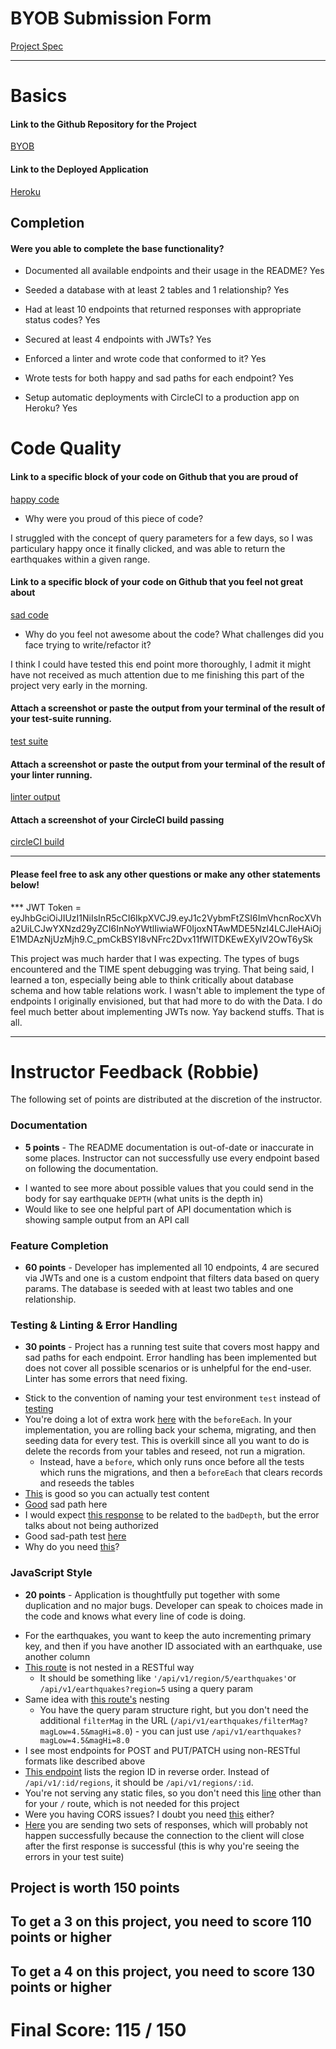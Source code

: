 # BYOB Submission Form

[Project Spec](http://frontend.turing.io/projects/build-your-own-backend.html)

------

# Basics

#### Link to the Github Repository for the Project
[BYOB](https://github.com/jbevis/build-your-own-backend)

#### Link to the Deployed Application
[Heroku](https://jb-byob.herokuapp.com/api/v1/regions)


## Completion

#### Were you able to complete the base functionality?

* Documented all available endpoints and their usage in the README?
Yes

* Seeded a database with at least 2 tables and 1 relationship?
Yes

* Had at least 10 endpoints that returned responses with appropriate status codes?
Yes

* Secured at least 4 endpoints with JWTs?
Yes

* Enforced a linter and wrote code that conformed to it?
Yes

* Wrote tests for both happy and sad paths for each endpoint?
Yes

* Setup automatic deployments with CircleCI to a production app on Heroku?
Yes

# Code Quality

#### Link to a specific block of your code on Github that you are proud of
[happy code](https://github.com/jbevis/build-your-own-backend/blob/master/server.js#L127-L145)

* Why were you proud of this piece of code?

I struggled with the concept of query parameters for a few days, so I was particulary happy once it finally clicked, and was able to return the earthquakes within a given range. 

#### Link to a specific block of your code on Github that you feel not great about
[sad code](https://github.com/jbevis/build-your-own-backend/blob/master/test/routes.spec.js#L435-L463)

* Why do you feel not awesome about the code? What challenges did you face trying to write/refactor it?

I think I could have tested this end point more thoroughly, I admit it might have not received as much attention due to me finishing this part of the project very early in the morning.

#### Attach a screenshot or paste the output from your terminal of the result of your test-suite running.

[test suite](http://recordit.co/lCzgydddgU)

#### Attach a screenshot or paste the output from your terminal of the result of your linter running.

[linter output](http://imgur.com/a/cRFgR)

#### Attach a screenshot of your CircleCI build passing

[circleCI build](http://imgur.com/a/dBmyv)

-----

#### Please feel free to ask any other questions or make any other statements below!

*** JWT Token = eyJhbGciOiJIUzI1NiIsInR5cCI6IkpXVCJ9.eyJ1c2VybmFtZSI6ImVhcnRocXVha2UiLCJwYXNzd29yZCI6InNoYWtlIiwiaWF0IjoxNTAwMDE5NzI4LCJleHAiOjE1MDAzNjUzMjh9.C_pmCkBSYI8vNFrc2Dvx11fWlTDKEwEXyIV2OwT6ySk

This project was much harder that I was expecting. The types of bugs encountered and the TIME spent debugging was trying. That being said, I learned a ton, especially being able to think critically about database schema and how table relations work. I wasn't able to implement the type of endpoints I originally envisioned, but that had more to do with the Data. I do feel much better about implementing JWTs now. Yay backend stuffs. That is all.

-----


# Instructor Feedback (Robbie)

The following set of points are distributed at the discretion of the instructor.

### Documentation

* **5 points** -  The README documentation is out-of-date or inaccurate in some places. Instructor can not successfully use every endpoint based on following the documentation.

- I wanted to see more about possible values that you could send in the body for say earthquake `DEPTH` (what units is the depth in)
- Would like to see one helpful part of API documentation which is showing sample output from an API call

### Feature Completion

* **60 points** - Developer has implemented all 10 endpoints, 4 are secured via JWTs and one is a custom endpoint that filters data based on query params. The database is seeded with at least two tables and one relationship.

### Testing & Linting & Error Handling

* **30 points** - Project has a running test suite that covers most happy and sad paths for each endpoint. Error handling has been implemented but does not cover all possible scenarios or is unhelpful for the end-user. Linter has some errors that need fixing.

- Stick to the convention of naming your test environment `test` instead of [testing](https://github.com/jbevis/build-your-own-backend/blob/master/test/routes.spec.js#L2)
- You're doing a lot of extra work [here](https://github.com/jbevis/build-your-own-backend/blob/master/test/routes.spec.js#L39-L50) with the `beforeEach`. In your implementation, you are rolling back your schema, migrating, and then seeding data for every test. This is overkill since all you want to do is delete the records from your tables and reseed, not run a migration.
  - Instead, have a `before`, which only runs once before all the tests which runs the migrations, and then a `beforeEach` that clears records and reseeds the tables
- [This](https://github.com/jbevis/build-your-own-backend/blob/master/test/routes.spec.js#L58) is good so you can actually test content
- [Good](https://github.com/jbevis/build-your-own-backend/blob/master/test/routes.spec.js#L155) sad path here
- I would expect [this response](https://github.com/jbevis/build-your-own-backend/blob/master/test/routes.spec.js#L397) to be related to the `badDepth`, but the error talks about not being authorized
- Good sad-path test [here](https://github.com/jbevis/build-your-own-backend/blob/master/test/routes.spec.js#L459)
- Why do you need [this](https://github.com/jbevis/build-your-own-backend/blob/master/server.js#L330-L333)?

### JavaScript Style

* **20 points** - Application is thoughtfully put together with some duplication and no major bugs. Developer can speak to choices made in the code and knows what every line of code is doing.

- For the earthquakes, you want to keep the auto incrementing primary key, and then if you have another ID associated with an earthquake, use another column
- [This route](https://github.com/jbevis/build-your-own-backend/blob/master/test/routes.spec.js#L195) is not nested in a RESTful way
  - It should be something like `'/api/v1/region/5/earthquakes'`or `/api/v1/earthquakes?region=5` using a query param
- Same idea with [this route's](https://github.com/jbevis/build-your-own-backend/blob/master/test/routes.spec.js#L211) nesting
  - You have the query param structure right, but you don't need the additional `filterMag` in the URL (`/api/v1/earthquakes/filterMag?magLow=4.5&magHi=8.0`) - you can just use `/api/v1/earthquakes?magLow=4.5&magHi=8.0`
- I see most endpoints for POST and PUT/PATCH using non-RESTful formats like described above
- [This endpoint](https://github.com/jbevis/build-your-own-backend/blob/master/test/routes.spec.js#L466) lists the region ID in reverse order. Instead of `/api/v1/:id/regions`, it should be `/api/v1/regions/:id`.
- You're not serving any static files, so you don't need this [line](https://github.com/jbevis/build-your-own-backend/blob/master/server.js#L11) other than for your `/` route, which is not needed for this project
- Were you having CORS issues? I doubt you need [this](https://github.com/jbevis/build-your-own-backend/blob/master/server.js#L14) either?
- [Here](https://github.com/jbevis/build-your-own-backend/blob/master/server.js#L292-L328) you are sending two sets of responses, which will probably not happen successfully because the connection to the client will close after the first response is successful (this is why you're seeing the errors in your test suite)

## Project is worth 150 points

## To get a 3 on this project, you need to score 110 points or higher
## To get a 4 on this project, you need to score 130 points or higher

# Final Score: 115 / 150

